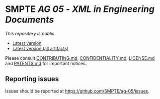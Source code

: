 # SMPTE _AG 05_ - _XML in Engineering Documents_

_This repository is *public*._

* [Latest version](https://doc.smpte-doc.org/ag-05/main/)
* [Latest version (all artifacts)](https://doc.smpte-doc.org/ag-05/main/pub-artifacts.html)

Please consult [CONTRIBUTING.md](./CONTRIBUTING.md), [CONFIDENTIALITY.md](./CONFIDENTIALITY.md), [LICENSE.md](./LICENSE.md) and
[PATENTS.md](./PATENTS.md) for important notices.

## Reporting issues

Issues should be reported at <https://github.com/SMPTE/ag-05/issues>.
